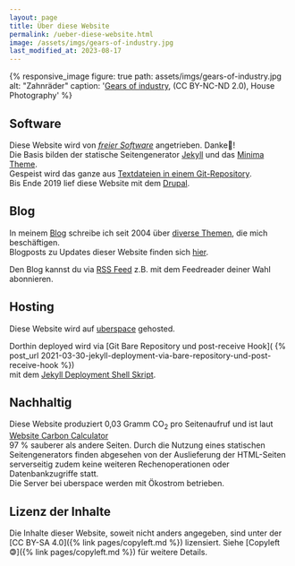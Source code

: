 ```yaml
---
layout: page
title: Über diese Website 
permalink: /ueber-diese-website.html
image: /assets/imgs/gears-of-industry.jpg
last_modified_at: 2023-08-17
---
```

{% responsive_image figure: true 
path: assets/imgs/gears-of-industry.jpg 
alt: "Zahnräder" 
caption: '<a href="https://www.flickr.com/photos/housephotography/953871961/">Gears of industry</a>, 
(CC BY-NC-ND 2.0), House Photography' %}
## Software

Diese Website wird von [*freier Software*](/thema/open-source/) angetrieben. Danke🙏!   
Die Basis bilden der statische Seitengenerator [Jekyll](/thema/jekyll/)
und das [Minima Theme](https://github.com/jekyll/minima).   
Gespeist wird das ganze aus [Textdateien in einem Git-Repository](
https://github.com/fl3a/florian.latzel.io).  
Bis Ende 2019 lief diese Website mit dem [Drupal](/thema/drupal/).

## Blog

In meinem [Blog](/blog) schreibe ich seit 2004 über [diverse Themen](/themen), 
die mich beschäftigen.   
Blogposts zu Updates dieser Website finden sich [hier](/thema/netzaffe).   

Den Blog kannst du via [RSS Feed](/feed.xml) z.B. mit dem Feedreader deiner Wahl abonnieren.

## Hosting

Diese Website wird auf [uberspace](https://uberspace.de) gehosted. 

Dorthin deployed wird via [Git Bare Repository und post-receive Hook](
{% post_url 2021-03-30-jekyll-deployment-via-bare-repository-und-post-receive-hook %})   
mit dem [Jekyll Deployment Shell Skript](
https://github.com/fl3a/jekyll_deployment).

## Nachhaltig

Diese Website produziert 0,03 Gramm CO<sub>2</sub> pro Seitenaufruf 
und ist laut [Website Carbon Calculator ](
https://www.websitecarbon.com/website/florian-latzel-io/)   
97 % sauberer als andere Seiten. 
Durch die Nutzung eines statischen Seitengenerators 
finden abgesehen von der Auslieferung der HTML-Seiten
serverseitig zudem keine weiteren Rechenoperationen oder Datenbankzugriffe statt.   
Die Server bei uberspace werden mit Ökostrom betrieben.

## Lizenz der Inhalte

Die Inhalte dieser Website, soweit nicht anders angegeben, 
sind unter der [CC BY-SA 4.0]({% link pages/copyleft.md %}) 
lizensiert. Siehe [Copyleft 🄯]({% link pages/copyleft.md %}) für weitere Details.


